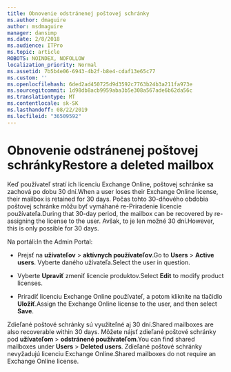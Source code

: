```yaml
---
title: Obnovenie odstránenej poštovej schránky
ms.author: dmaguire
author: msdmaguire
manager: dansimp
ms.date: 2/8/2018
ms.audience: ITPro
ms.topic: article
ROBOTS: NOINDEX, NOFOLLOW
localization_priority: Normal
ms.assetid: 7b5b4e06-6943-4b2f-b8e4-cdaf13e65c77
ms.custom: ''
ms.openlocfilehash: 6ded2ad450725d9d3592c7763b24b3a211fa973e
ms.sourcegitcommit: 1d98db8acb9959aba3b5e308a567ade6b62da56c
ms.translationtype: MT
ms.contentlocale: sk-SK
ms.lasthandoff: 08/22/2019
ms.locfileid: "36509592"
---
```

# <a name="restore-a-deleted-mailbox"></a><span data-ttu-id="32358-102">Obnovenie odstránenej poštovej schránky</span><span class="sxs-lookup"><span data-stu-id="32358-102">Restore a deleted mailbox</span></span>

<span data-ttu-id="32358-103">Keď používateľ stratí ich licenciu Exchange Online, poštovej schránke sa zachová po dobu 30 dní.</span><span class="sxs-lookup"><span data-stu-id="32358-103">When a user loses their Exchange Online license, their mailbox is retained for 30 days.</span></span> <span data-ttu-id="32358-104">Počas tohto 30-dňového obdobia poštovej schránke môžu byť vymáhané re-Priradenie licencie používateľa.</span><span class="sxs-lookup"><span data-stu-id="32358-104">During that 30-day period, the mailbox can be recovered by re-assigning the license to the user.</span></span> <span data-ttu-id="32358-105">Avšak, to je len možné 30 dní.</span><span class="sxs-lookup"><span data-stu-id="32358-105">However, this is only possible for 30 days.</span></span>
  
<span data-ttu-id="32358-106">Na portáli:</span><span class="sxs-lookup"><span data-stu-id="32358-106">In the Admin Portal:</span></span>
  
- <span data-ttu-id="32358-107">Prejsť na **užívateľov** \> **aktívnych používateľov**.</span><span class="sxs-lookup"><span data-stu-id="32358-107">Go to **Users** \> **Active users**.</span></span> <span data-ttu-id="32358-108">Vyberte daného užívateľa.</span><span class="sxs-lookup"><span data-stu-id="32358-108">Select the user in question.</span></span>

- <span data-ttu-id="32358-109">Vyberte **Upraviť** zmeniť licencie produktov.</span><span class="sxs-lookup"><span data-stu-id="32358-109">Select **Edit** to modify product licenses.</span></span>

- <span data-ttu-id="32358-110">Priradiť licenciu Exchange Online používateľ, a potom kliknite na tlačidlo **Uložiť**.</span><span class="sxs-lookup"><span data-stu-id="32358-110">Assign the Exchange Online license to the user, and then select **Save**.</span></span>

<span data-ttu-id="32358-111">Zdieľané poštové schránky sú využiteľné aj 30 dní.</span><span class="sxs-lookup"><span data-stu-id="32358-111">Shared mailboxes are also recoverable within 30 days.</span></span> <span data-ttu-id="32358-112">Môžete nájsť zdieľané poštové schránky pod **užívateľom** \> **odstránené používateľom**.</span><span class="sxs-lookup"><span data-stu-id="32358-112">You can find shared mailboxes under **Users** \> **Deleted users**.</span></span> <span data-ttu-id="32358-113">Zdieľané poštové schránky nevyžadujú licenciu Exchange Online.</span><span class="sxs-lookup"><span data-stu-id="32358-113">Shared mailboxes do not require an Exchange Online license.</span></span>
  